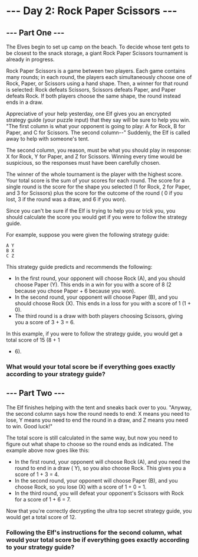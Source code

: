 # --- Day 2: Rock Paper Scissors ---

## --- Part One ---

The Elves begin to set up camp on the beach. To decide whose tent gets to be closest to the snack
storage, a giant Rock Paper Scissors tournament is already in progress.

Rock Paper Scissors is a game between two players. Each game contains many rounds; in each round,
the players each simultaneously choose one of Rock, Paper, or Scissors using a hand shape. Then, a
winner for that round is selected: Rock defeats Scissors, Scissors defeats Paper, and Paper defeats
Rock. If both players choose the same shape, the round instead ends in a draw.

Appreciative of your help yesterday, one Elf gives you an encrypted strategy guide (your puzzle
input) that they say will be sure to help you win. "The first column is what your opponent is going
to play: A for Rock, B for Paper, and C for Scissors. The second column--" Suddenly, the Elf is
called away to help with someone's tent.

The second column, you reason, must be what you should play in response: X for Rock, Y for Paper,
and Z for Scissors. Winning every time would be suspicious, so the responses must have been
carefully chosen.

The winner of the whole tournament is the player with the highest score. Your total score is the sum
of your scores for each round. The score for a single round is the score for the shape you
selected (1 for Rock, 2 for Paper, and 3 for Scissors) plus the score for the outcome of the round (
0 if you lost, 3 if the round was a draw, and 6 if you won).

Since you can't be sure if the Elf is trying to help you or trick you, you should calculate the
score you would get if you were to follow the strategy guide.

For example, suppose you were given the following strategy guide:

```
A Y
B X
C Z
```

This strategy guide predicts and recommends the following:

- In the first round, your opponent will choose Rock (A), and you should choose Paper (Y). This ends
  in a win for you with a score of 8 (2 because you chose Paper + 6 because you won).
- In the second round, your opponent will choose Paper (B), and you should choose Rock (X). This
  ends in a loss for you with a score of 1 (1 + 0).
- The third round is a draw with both players choosing Scissors, giving you a score of 3 + 3 = 6.

In this example, if you were to follow the strategy guide, you would get a total score of 15 (8 + 1
+ 6).

### What would your total score be if everything goes exactly according to your strategy guide?

## --- Part Two ---

The Elf finishes helping with the tent and sneaks back over to you. "Anyway, the second column says
how the round needs to end: X means you need to lose, Y means you need to end the round in a draw,
and Z means you need to win. Good luck!"

The total score is still calculated in the same way, but now you need to figure out what shape to
choose so the round ends as indicated. The example above now goes like this:

- In the first round, your opponent will choose Rock (A), and you need the round to end in a draw (
  Y), so you also choose Rock. This gives you a score of 1 + 3 = 4.
- In the second round, your opponent will choose Paper (B), and you choose Rock, so you lose (X)
  with a score of 1 + 0 = 1.
- In the third round, you will defeat your opponent's Scissors with Rock for a score of 1 + 6 = 7.

Now that you're correctly decrypting the ultra top secret strategy guide, you would get a total
score of 12.

### Following the Elf's instructions for the second column, what would your total score be if everything goes exactly according to your strategy guide?
